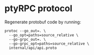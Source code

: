 # ptyRPC protocol

Regenerate protobuf code by running:

```
protoc --go_out=. \
  --go_opt=paths=source_relative \
  --go-grpc_out=. \
  --go-grpc_opt=paths=source_relative \
  internal/api/api.proto 
```